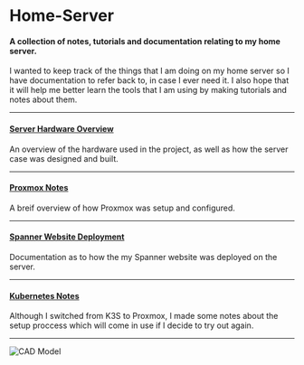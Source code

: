 # Home-Server
#### A collection of notes, tutorials and documentation relating to my home server.

I wanted to keep track of the things that I am doing on my home server so I have documentation to refer back to, in case I ever need it. I also hope that it will help me better learn the tools that I am using by making tutorials and notes about them.

---
#### [Server Hardware Overview](/Hardware/Overview.md)
An overview of the hardware used in the project, as well as how the server case was designed and built. 

--- 
#### [Proxmox Notes](/Proxmox/Overview.md)
A breif overview of how Proxmox was setup and configured.

---
#### [Spanner Website Deployment](/Spanner/Overview.md)
Documentation as to how the my Spanner website was deployed on the server.

---
#### [Kubernetes Notes](/K3S/OvervieSpannerHostingw.md)
Although I switched from K3S to Proxmox, I made some notes about the setup proccess which will come in use if I decide to try out again.

---
<img alt="CAD Model" src="https://github.com/ejagombar/Home-Server/assets/77460324/4a577eb5-c9d9-4799-8d9f-99b6f7585340">

